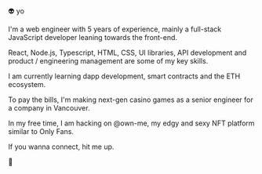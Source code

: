 👽 yo

I'm a web engineer with 5 years of experience, mainly a full-stack JavaScript developer leaning towards the front-end.

React, Node.js, Typescript, HTML, CSS, UI libraries, API development and product / engineering management are some of my key skills.

I am currently learning dapp development, smart contracts and the ETH ecosystem.

To pay the bills, I'm making next-gen casino games as a senior engineer for a company in Vancouver.

In my free time, I am hacking on @own-me, my edgy and sexy NFT platform similar to Only Fans.

If you wanna connect, hit me up.

👋
